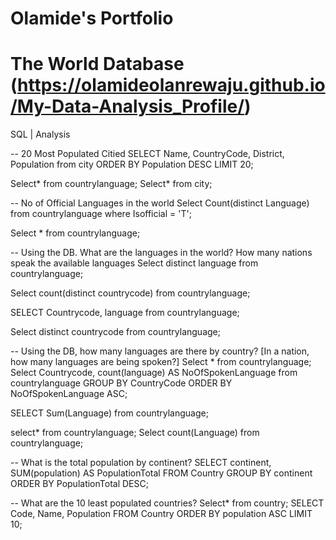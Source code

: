 # Olamide's Portfolio

# The World Database (https://olamideolanrewaju.github.io/My-Data-Analysis_Profile/)
SQL | Analysis

-- 20 Most Populated Citied
SELECT Name, CountryCode, District, Population from city 
ORDER BY Population DESC 
LIMIT 20;

Select* from countrylanguage;
Select* from city;

-- No of Official Languages in the world
Select Count(distinct Language) 
from countrylanguage where Isofficial = 'T';

Select * from countrylanguage;

-- Using the DB. What are the languages in the world? How many nations speak the available languages
Select distinct language 
from countrylanguage;

Select count(distinct countrycode) 
from countrylanguage;

SELECT Countrycode, language from countrylanguage;

Select distinct countrycode
from countrylanguage;

-- Using the DB, how many languages are there by country? [In a nation, how many languages are being spoken?]
Select * from countrylanguage;
Select Countrycode, 
count(language) 
AS NoOfSpokenLanguage 
from countrylanguage 
GROUP BY CountryCode
ORDER BY NoOfSpokenLanguage ASC;

SELECT Sum(Language) from countrylanguage;

select* from countrylanguage;
Select count(Language) 
from countrylanguage;

-- What is the total population by continent?
SELECT continent, SUM(population) AS PopulationTotal
FROM Country
GROUP BY continent
ORDER BY PopulationTotal DESC;

-- What are the 10 least populated countries?
Select* from country;
SELECT Code, Name, Population
FROM Country
ORDER BY population ASC
LIMIT 10;
